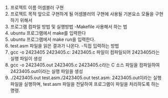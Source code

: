 1. 프로젝트 이름
어셈블러 구현
2. 프로젝트 목적
앞으로 구현하게 될 어셈블러의 구현에 사용될 기본요소 모듈을 구현하기 위해서
3. 프로그램 컴파일 방법 및 실행방법
-Makefile 사용해서 하는 법
1. ubuntu 프로그램에서 make를 입력한다
2. ubuntu 프로그램에서 make run을 입력한다.
3. test.asm 파일을 읽은 결과가 나온다.
-직접 입력하는 방법
1. gcc -o 2423405 2423405.c: 2423405.c 파일이 컴파일되어 2423405라는 실행 파일이 생성
2. gcc -o 2423405.out 2423405.c 2423405.c라는 C 소스 파일을 컴파일하여 2423405.out이라는 실행 파일을 생성
3. ./2423405.out test.asm./2423405.out test.asm: 2423405.out이라는 실행 파일을 실행하며, test.asm 파일을 전달하여 프로그램이 파일을 처리하도록 하는 명령.

